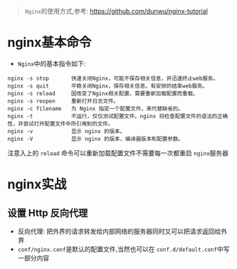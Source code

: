 > `Nginx`的使用方式,参考: https://github.com/dunwu/nginx-tutorial
# nginx基本命令
- `Nginx`中的基本指令如下:
```shell
nginx -s stop       快速关闭Nginx，可能不保存相关信息，并迅速终止web服务。
nginx -s quit       平稳关闭Nginx，保存相关信息，有安排的结束web服务。
nginx -s reload     因改变了Nginx相关配置，需要重新加载配置而重载。
nginx -s reopen     重新打开日志文件。
nginx -c filename   为 Nginx 指定一个配置文件，来代替缺省的。
nginx -t            不运行，仅仅测试配置文件。nginx 将检查配置文件的语法的正确性，并尝试打开配置文件中所引用到的文件。
nginx -v            显示 nginx 的版本。
nginx -V            显示 nginx 的版本，编译器版本和配置参数。
```
注意入上的 `reload` 命令可以重新加载配置文件不需要每一次都重启 `nginx`服务器
# nginx实战
## 设置 Http 反向代理
- 反向代理: 把外界的请求转发给内部网络的服务器同时又可以把请求返回给外界
- `conf/nginx.conf`是默认的配置文件,当然也可以在 `conf.d/default.conf`中写一部分内容